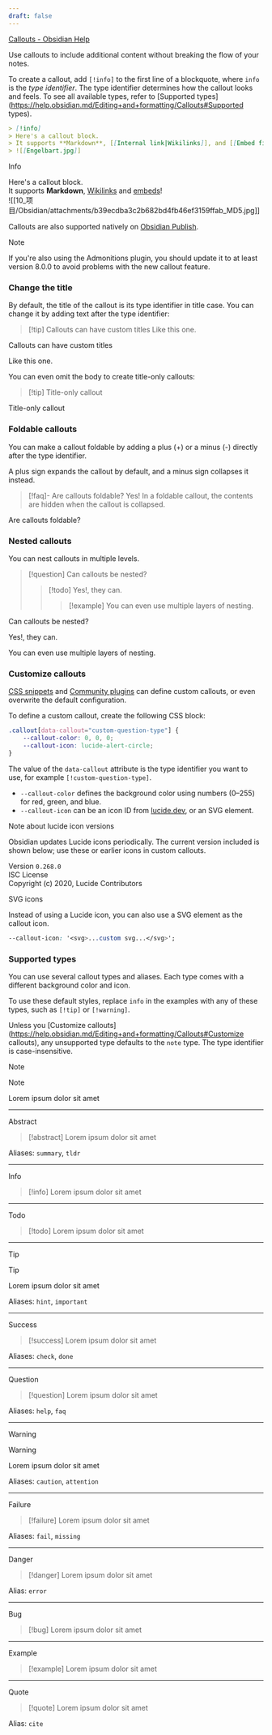 ```yaml
---
draft: false
---
```

[Callouts - Obsidian Help](https://help.obsidian.md/Editing+and+formatting/Callouts)

Use callouts to include additional content without breaking the flow of your notes.

To create a callout, add `[!info]` to the first line of a blockquote, where `info` is the _type identifier_. The type identifier determines how the callout looks and feels. To see all available types, refer to [Supported types](https://help.obsidian.md/Editing+and+formatting/Callouts#Supported types).

```markdown
> [!info]
> Here's a callout block.
> It supports **Markdown**, [[Internal link|Wikilinks]], and [[Embed files|embeds]]!
> ![[Engelbart.jpg]]
```

Info

Here's a callout block.  
It supports **Markdown**, [Wikilinks](https://help.obsidian.md/Linking+notes+and+files/Internal+links) and [embeds](https://help.obsidian.md/Linking+notes+and+files/Embed+files)!  
![[10_项目/Obsidian/attachments/b39ecdba3c2b682bd4fb46ef3159ffab_MD5.jpg]]

Callouts are also supported natively on [Obsidian Publish](https://help.obsidian.md/Obsidian+Publish/Introduction+to+Obsidian+Publish).

Note

If you're also using the Admonitions plugin, you should update it to at least version 8.0.0 to avoid problems with the new callout feature.

### Change the title

By default, the title of the callout is its type identifier in title case. You can change it by adding text after the type identifier:

> [!tip] Callouts can have custom titles
> Like this one.

Callouts can have custom titles

Like this one.

You can even omit the body to create title-only callouts:

> [!tip] Title-only callout

Title-only callout

### Foldable callouts

You can make a callout foldable by adding a plus (+) or a minus (-) directly after the type identifier.

A plus sign expands the callout by default, and a minus sign collapses it instead.

> [!faq]- Are callouts foldable?
> Yes! In a foldable callout, the contents are hidden when the callout is collapsed.

Are callouts foldable?

### Nested callouts

You can nest callouts in multiple levels.

> [!question] Can callouts be nested?
> > [!todo] Yes!, they can.
> > > [!example]  You can even use multiple layers of nesting.


Can callouts be nested?

Yes!, they can.

You can even use multiple layers of nesting.

### Customize callouts

[CSS snippets](https://help.obsidian.md/Extending+Obsidian/CSS+snippets) and [Community plugins](https://help.obsidian.md/Extending+Obsidian/Community+plugins) can define custom callouts, or even overwrite the default configuration.

To define a custom callout, create the following CSS block:

```css
.callout[data-callout="custom-question-type"] {
    --callout-color: 0, 0, 0;
    --callout-icon: lucide-alert-circle;
}
```

The value of the `data-callout` attribute is the type identifier you want to use, for example `[!custom-question-type]`.

- `--callout-color` defines the background color using numbers (0–255) for red, green, and blue.
- `--callout-icon` can be an icon ID from [lucide.dev](https://lucide.dev), or an SVG element.

Note about lucide icon versions

Obsidian updates Lucide icons periodically. The current version included is shown below; use these or earlier icons in custom callouts.  

Version `0.268.0`  
ISC License  
Copyright (c) 2020, Lucide Contributors

SVG icons

Instead of using a Lucide icon, you can also use a SVG element as the callout icon.

```css
--callout-icon: '<svg>...custom svg...</svg>';
```

### Supported types

You can use several callout types and aliases. Each type comes with a different background color and icon.

To use these default styles, replace `info` in the examples with any of these types, such as `[!tip]` or `[!warning]`.

Unless you [Customize callouts](https://help.obsidian.md/Editing+and+formatting/Callouts#Customize callouts), any unsupported type defaults to the `note` type. The type identifier is case-insensitive.

Note

> [!note]
> Lorem ipsum dolor sit amet

---

Abstract

> [!abstract]
> Lorem ipsum dolor sit amet

Aliases: `summary`, `tldr`

---

Info

> [!info]
> Lorem ipsum dolor sit amet

---

Todo


> [!todo]
> Lorem ipsum dolor sit amet

---

Tip

> [!tip]
> Lorem ipsum dolor sit amet

Aliases: `hint`, `important`

---

Success

> [!success]
> Lorem ipsum dolor sit amet

Aliases: `check`, `done`

---

Question

> [!question]
> Lorem ipsum dolor sit amet

Aliases: `help`, `faq`

---

Warning

> [!warning]
> Lorem ipsum dolor sit amet

Aliases: `caution`, `attention`

---

Failure

> [!failure]
> Lorem ipsum dolor sit amet

Aliases: `fail`, `missing`

---

Danger

> [!danger]
> Lorem ipsum dolor sit amet


Alias: `error`

---

Bug

> [!bug]
> Lorem ipsum dolor sit amet

---

Example

> [!example]
> Lorem ipsum dolor sit amet


---

Quote


> [!quote]
> Lorem ipsum dolor sit amet

Alias: `cite`